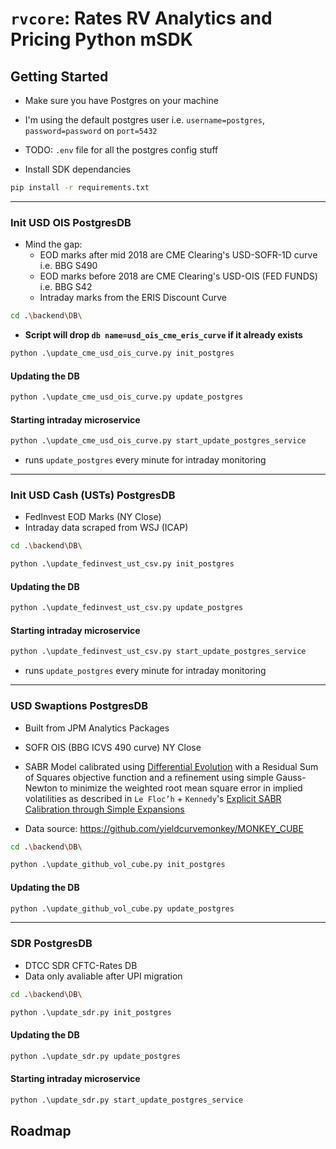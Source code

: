 # `rvcore`: Rates RV Analytics and Pricing Python mSDK

## Getting Started

- Make sure you have Postgres on your machine
- I'm using the default postgres user i.e. `username=postgres`, `password=password` on `port=5432`
- TODO: `.env` file for all the postgres config stuff

- Install SDK dependancies

```bash
pip install -r requirements.txt
```

---

### Init USD OIS PostgresDB


- Mind the gap:
    - EOD marks after mid 2018 are CME Clearing's USD-SOFR-1D curve i.e. BBG S490
    - EOD marks before 2018 are CME Clearing's USD-OIS (FED FUNDS) i.e. BBG S42
    - Intraday marks from the ERIS Discount Curve

```bash
cd .\backend\DB\
```

- **Script will drop `db name=usd_ois_cme_eris_curve` if it already exists**

```py
python .\update_cme_usd_ois_curve.py init_postgres
```


#### Updating the DB

```py
python .\update_cme_usd_ois_curve.py update_postgres
```

#### Starting intraday microservice

```py
python .\update_cme_usd_ois_curve.py start_update_postgres_service
```

- runs `update_postgres` every minute for intraday monitoring

---

### Init USD Cash (USTs) PostgresDB

- FedInvest EOD Marks (NY Close)
- Intraday data scraped from WSJ (ICAP)

```bash
cd .\backend\DB\
```

```py
python .\update_fedinvest_ust_csv.py init_postgres
```

#### Updating the DB

```py
python .\update_fedinvest_ust_csv.py update_postgres
```

#### Starting intraday microservice

```py
python .\update_fedinvest_ust_csv.py start_update_postgres_service
```

- runs `update_postgres` every minute for intraday monitoring


---

### USD Swaptions PostgresDB

- Built from JPM Analytics Packages
- SOFR OIS (BBG ICVS 490 curve) NY Close
- SABR Model calibrated using [Differential Evolution](https://en.wikipedia.org/wiki/Differential_evolution) with a Residual Sum of Squares objective function and a refinement using simple Gauss-Newton to minimize the weighted root mean square error in implied volatilities as described in `Le Floc’h` + `Kennedy`'s [Explicit SABR Calibration through Simple Expansions](https://papers.ssrn.com/sol3/papers.cfm?abstract_id=2467231)

- Data source: https://github.com/yieldcurvemonkey/MONKEY_CUBE

```bash
cd .\backend\DB\
```


```py
python .\update_github_vol_cube.py init_postgres
```

#### Updating the DB

```py
python .\update_github_vol_cube.py update_postgres
```

---

### SDR PostgresDB

- DTCC SDR CFTC-Rates DB
- Data only avaliable after UPI migration

```bash
cd .\backend\DB\
```

```py
python .\update_sdr.py init_postgres
```

#### Updating the DB

```py
python .\update_sdr.py update_postgres
```

#### Starting intraday microservice

```py
python .\update_sdr.py start_update_postgres_service
```


## Roadmap